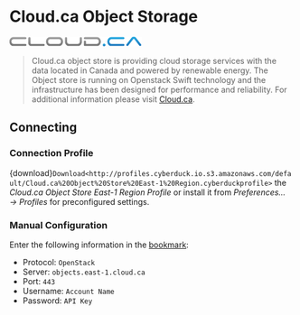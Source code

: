 Cloud.ca Object Storage
====

![Cloud.ca Logo](_images/Cloud.ca_logo.png)

> Cloud.ca object store is providing cloud storage services with the data located in Canada and powered by renewable energy. The Object store is running on Openstack Swift technology and the infrastructure has been designed for performance and reliability. For additional information please visit [Cloud.ca](http://www.cloud.ca/).

## Connecting

### Connection Profile

{download}`Download<http://profiles.cyberduck.io.s3.amazonaws.com/default/Cloud.ca%20Object%20Store%20East-1%20Region.cyberduckprofile>` the *Cloud.ca Object Store East-1 Region Profile* or install it from *Preferences… → Profiles* for preconfigured settings.

### Manual Configuration

Enter the following information in the [bookmark](../../cyberduck/bookmarks.md):

- Protocol: `OpenStack`
- Server: `objects.east-1.cloud.ca`
- Port: `443`
- Username: `Account Name`
- Password: `API Key`